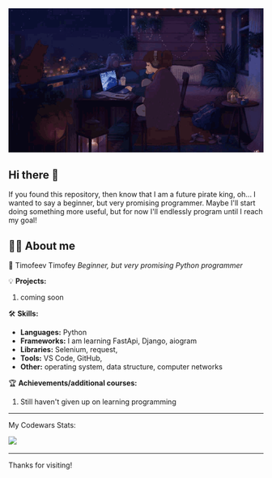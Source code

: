 <img src="https://github.com/MrTimofeev/MrTimofeev/blob/main/gif_github.gif" width="700">

## Hi there 👋
If you found this repository, then know that I am a future pirate king, oh... I wanted to say a beginner, but very promising programmer. Maybe I'll start doing something more useful, but for now I'll endlessly program until I reach my goal!

## 🙋‍♂️ About me

🚀 Timofeev Timofey
*Beginner, but very promising Python programmer*

💡 **Projects:**
1. coming soon

🛠️ **Skills:**
- **Languages:** Python
- **Frameworks:** I am learning FastApi, Django, aiogram
- **Libraries:** Selenium, request,
- **Tools:** VS Code, GitHub,
- **Other:** operating system, data structure, computer networks

🏆 **Achievements/additional courses:**
1. Still haven't given up on learning programming

---

 My Codewars Stats:

<img src= "https://www.codewars.com/users/MrSoulKing/badges/micro" width= "200"/>

---

Thanks for visiting!</h3>
